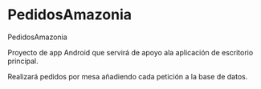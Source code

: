 # PedidosAmazonia
PedidosAmazonia

Proyecto de app Android que servirá de apoyo ala aplicación de escritorio principal.

Realizará pedidos por mesa añadiendo cada petición a la base de datos.
